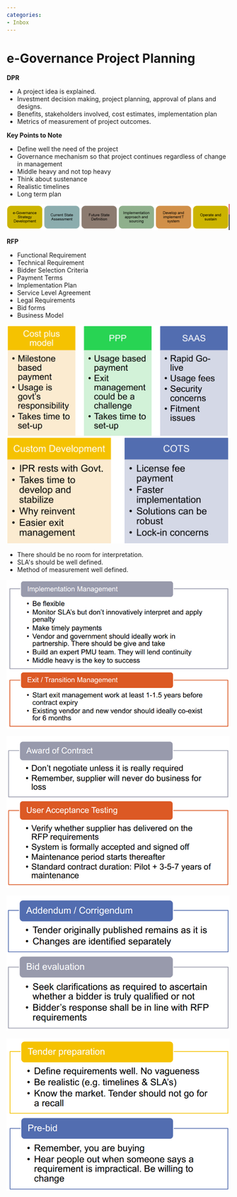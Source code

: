 ```yaml
---
categories:
- Inbox
---
```

# e-Governance Project Planning

**DPR**

- A project idea is explained.
- Investment decision making, project planning, approval of plans and designs.
- Benefits, stakeholders involved, cost estimates, implementation plan
- Metrics of measurement of project outcomes.

  

**Key Points to Note**

- Define well the need of the project
- Governance mechanism so that project continues regardless of change in management
- Middle heavy and not top heavy
- Think about sustenance
- Realistic timelines
- Long term plan

  

![](../files/5c51d619-1e37-4f1e-9e26-c8a21805d025.png)

  

**RFP**

- Functional Requirement
- Technical Requirement
- Bidder Selection Criteria
- Payment Terms
- Implementation Plan
- Service Level Agreement
- Legal Requirements
- Bid forms
- Business Model

  

![](../files/6be661b3-499a-405f-b7c7-744e82de7419.png)![](../files/7c9e50b7-68e8-42e5-a8c6-b5e0a1b89f09.png)

  

- There should be no room for interpretation.
- SLA's should be well defined.
- Method of measurement well defined.

![](../files/c65cf5aa-d2d7-4da6-8bf9-189fb4817bda.png)

![](../files/70fc5dfd-cc49-406d-94e4-f80aad94c81e.png)

![](../files/467421f4-d44b-47ae-9deb-d90533207456.png)

![](../files/424ac825-6bef-4c0e-8281-5541150e1b76.png)